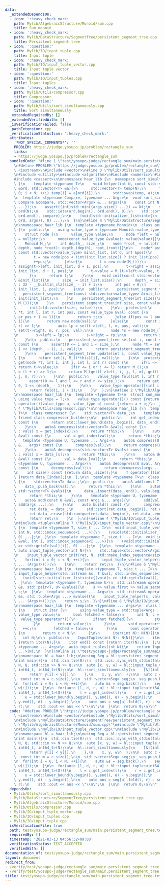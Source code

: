 ```yaml
---
data:
  _extendedDependsOn:
  - icon: ':heavy_check_mark:'
    path: Mylib/AlgebraicStructure/Monoid/sum.cpp
    title: Sum monoid
  - icon: ':heavy_check_mark:'
    path: Mylib/DataStructure/SegmentTree/persistent_segment_tree.cpp
    title: Persistent segment tree
  - icon: ':question:'
    path: Mylib/IO/input_tuple.cpp
    title: Input tuple
  - icon: ':heavy_check_mark:'
    path: Mylib/IO/input_tuple_vector.cpp
    title: Input tuple vector
  - icon: ':question:'
    path: Mylib/IO/input_tuples.cpp
    title: Input tuples
  - icon: ':heavy_check_mark:'
    path: Mylib/Utils/compressor.cpp
    title: Compressor
  - icon: ':question:'
    path: Mylib/Utils/sort_simultaneously.cpp
    title: Sort simultaneously
  _extendedRequiredBy: []
  _extendedVerifiedWith: []
  _isVerificationFailed: false
  _pathExtension: cpp
  _verificationStatusIcon: ':heavy_check_mark:'
  attributes:
    '*NOT_SPECIAL_COMMENTS*': ''
    PROBLEM: https://judge.yosupo.jp/problem/rectangle_sum
    links:
    - https://judge.yosupo.jp/problem/rectangle_sum
  bundledCode: "#line 1 \"test/yosupo-judge/rectangle_sum/main.persistent_segment_tree.test.cpp\"\
    \n#define PROBLEM \"https://judge.yosupo.jp/problem/rectangle_sum\"\n\n#include\
    \ <iostream>\n#include <vector>\n#line 3 \"Mylib/Utils/sort_simultaneously.cpp\"\
    \n#include <utility>\n#include <algorithm>\n#include <numeric>\n#include <initializer_list>\n\
    #include <cassert>\n\nnamespace haar_lib {\n  namespace sort_simultaneously_impl\
    \ {\n    template <typename T>\n    void helper(int N, const std::vector<int>\
    \ &ord, std::vector<T> &a){\n      std::vector<T> temp(N);\n      for(int i =\
    \ 0; i < N; ++i) temp[i] = a[ord[i]];\n      std::swap(temp, a);\n    }\n  }\n\
    \n  template <typename Compare, typename ... Args>\n  void sort_simultaneously(const\
    \ Compare &compare, std::vector<Args> &... args){\n    const int N = std::max({args.size()\
    \ ...});\n    assert((int)std::min({args.size() ...}) == N);\n    std::vector<int>\
    \ ord(N);\n    std::iota(ord.begin(), ord.end(), 0);\n    std::sort(ord.begin(),\
    \ ord.end(), compare);\n\n    (void)std::initializer_list<int>{\n      (void(sort_simultaneously_impl::helper(N,\
    \ ord, args)), 0) ...};\n  }\n}\n#line 4 \"Mylib/DataStructure/SegmentTree/persistent_segment_tree.cpp\"\
    \n\nnamespace haar_lib {\n  template <typename Monoid>\n  class persistent_segment_tree\
    \ {\n  public:\n    using value_type = typename Monoid::value_type;\n\n  private:\n\
    \    struct node {\n      value_type value;\n      node *left = nullptr, *right\
    \ = nullptr;\n      node(const value_type &value): value(value){}\n    };\n\n\
    \    Monoid M_;\n    int depth_, size_;\n    node *root_ = nullptr;\n\n    persistent_segment_tree(int\
    \ depth, node *root): depth_(depth), root_(root){}\n\n    node* assign(node *t,\
    \ const std::vector<value_type> &init_list, int d, int &pos){\n      if(d == depth_){\n\
    \        t = new node(pos < (int)init_list.size() ? init_list[pos] : M_());\n\
    \        ++pos;\n      }else{\n        t = new node(M_());\n        t->left =\
    \ assign(t->left, init_list, d + 1, pos);\n        t->right = assign(t->right,\
    \ init_list, d + 1, pos);\n        t->value = M_(t->left->value, t->right->value);\n\
    \      }\n      return t;\n    }\n\n    void init(const std::vector<value_type>\
    \ &init_list){\n      size_ = init_list.size();\n      depth_ = size_ == 1 ? 1\
    \ : 32 - __builtin_clz(size_ - 1) + 1;\n      int pos = 0;\n      root_ = assign(root_,\
    \ init_list, 1, pos);\n    }\n\n  public:\n    persistent_segment_tree(){}\n \
    \   persistent_segment_tree(const std::vector<value_type> &init_list){\n     \
    \ init(init_list);\n    }\n    persistent_segment_tree(int size){\n      init(std::vector(size,\
    \ M_()));\n    }\n    persistent_segment_tree(int size, const value_type &value){\n\
    \      init(std::vector(size, value));\n    }\n\n  protected:\n    node* set(node\
    \ *t, int l, int r, int pos, const value_type &val) const {\n      if(r <= pos\
    \ or pos + 1 <= l){\n        return t;\n      }else if(pos <= l and r <= pos +\
    \ 1){\n        return new node(val);\n      }else{\n        const int m = (l +\
    \ r) >> 1;\n        auto lp = set(t->left, l, m, pos, val);\n        auto rp =\
    \ set(t->right, m, r, pos, val);\n\n        node *s = new node(M_(lp->value, rp->value));\n\
    \n        s->left = lp;\n        s->right = rp;\n\n        return s;\n      }\n\
    \    }\n\n  public:\n    persistent_segment_tree set(int i, const value_type &val)\
    \ const {\n      assert(0 <= i and i < size_);\n      node *t = set(root_, 0,\
    \ 1 << (depth_ - 1), i, val);\n      return persistent_segment_tree(depth_, t);\n\
    \    }\n\n    persistent_segment_tree update(int i, const value_type &val) const\
    \ {\n      return set(i, M_((*this)[i], val));\n    }\n\n  protected:\n    value_type\
    \ get(node *t, int i, int j, int l, int r) const {\n      if(i <= l and r <= j)\
    \ return t->value;\n      if(r <= i or j <= l) return M_();\n      const int m\
    \ = (l + r) >> 1;\n      return M_(get(t->left, i, j, l, m), get(t->right, i,\
    \ j, m, r));\n    }\n\n  public:\n    value_type fold(int l, int r) const {\n\
    \      assert(0 <= l and l <= r and r <= size_);\n      return get(root_, l, r,\
    \ 0, 1 << (depth_ - 1));\n    }\n\n    value_type operator[](int i) const {\n\
    \      return fold(i, i + 1);\n    }\n  };\n}\n#line 2 \"Mylib/AlgebraicStructure/Monoid/sum.cpp\"\
    \n\nnamespace haar_lib {\n  template <typename T>\n  struct sum_monoid {\n   \
    \ using value_type = T;\n    value_type operator()() const {return 0;}\n    value_type\
    \ operator()(value_type a, value_type b) const {return a + b;}\n  };\n}\n#line\
    \ 4 \"Mylib/Utils/compressor.cpp\"\n\nnamespace haar_lib {\n  template <typename\
    \ T>\n  class compressor {\n    std::vector<T> data_;\n    template <typename>\
    \ friend class compressor_builder;\n\n  public:\n    int get_index(const T &val)\
    \ const {\n      return std::lower_bound(data_.begin(), data_.end(), val) - data_.begin();\n\
    \    }\n\n    auto& compress(std::vector<T> &vals) const {\n      for(auto &x\
    \ : vals) x = get_index(x);\n      return *this;\n    }\n\n    auto& compress(T\
    \ &val) const {\n      val = get_index(val);\n      return *this;\n    }\n\n \
    \   template <typename U, typename ... Args>\n    auto& compress(U &val, Args\
    \ &... args) const {\n      compress(val);\n      return compress(args ...);\n\
    \    }\n\n    auto& decompress(std::vector<T> &vals) const {\n      for(auto &x\
    \ : vals) x = data_[x];\n      return *this;\n    }\n\n    auto& decompress(T\
    \ &val) const {\n      val = data_[val];\n      return *this;\n    }\n\n    template\
    \ <typename U, typename ... Args>\n    auto& decompress(U &val, Args &... args)\
    \ const {\n      decompress(val);\n      return decompress(args ...);\n    }\n\
    \n    int size() const {return data_.size();}\n    T operator[](int index) const\
    \ {return data_[index];}\n  };\n\n  template <typename T>\n  class compressor_builder\
    \ {\n    std::vector<T> data_;\n\n  public:\n    auto& add(const T &val){\n  \
    \    data_.push_back(val);\n      return *this;\n    }\n\n    auto& add(const\
    \ std::vector<T> &vals){\n      data_.insert(data_.end(), vals.begin(), vals.end());\n\
    \      return *this;\n    }\n\n    template <typename U, typename ... Args>\n\
    \    auto& add(const U &val, const Args &... args){\n      add(val);\n      return\
    \ add(args ...);\n    }\n\n    auto build() const {\n      compressor<T> ret;\n\
    \      ret.data_ = data_;\n      std::sort(ret.data_.begin(), ret.data_.end());\n\
    \      ret.data_.erase(std::unique(ret.data_.begin(), ret.data_.end()), ret.data_.end());\n\
    \      return ret;\n    }\n  };\n}\n#line 4 \"Mylib/IO/input_tuple_vector.cpp\"\
    \n#include <tuple>\n#line 7 \"Mylib/IO/input_tuple_vector.cpp\"\n\nnamespace haar_lib\
    \ {\n  template <typename T, size_t ... I>\n  void input_tuple_vector_init(T &val,\
    \ int N, std::index_sequence<I ...>){\n    (void)std::initializer_list<int>{(void(std::get<I>(val).resize(N)),\
    \ 0) ...};\n  }\n\n  template <typename T, size_t ... I>\n  void input_tuple_vector_helper(T\
    \ &val, int i, std::index_sequence<I ...>){\n    (void)std::initializer_list<int>{(void(std::cin\
    \ >> std::get<I>(val)[i]), 0) ...};\n  }\n\n  template <typename ... Args>\n \
    \ auto input_tuple_vector(int N){\n    std::tuple<std::vector<Args> ...> ret;\n\
    \n    input_tuple_vector_init(ret, N, std::make_index_sequence<sizeof ... (Args)>());\n\
    \    for(int i = 0; i < N; ++i){\n      input_tuple_vector_helper(ret, i, std::make_index_sequence<sizeof\
    \ ... (Args)>());\n    }\n\n    return ret;\n  }\n}\n#line 6 \"Mylib/IO/input_tuple.cpp\"\
    \n\nnamespace haar_lib {\n  template <typename T, size_t ... I>\n  static void\
    \ input_tuple_helper(std::istream &s, T &val, std::index_sequence<I ...>){\n \
    \   (void)std::initializer_list<int>{(void(s >> std::get<I>(val)), 0) ...};\n\
    \  }\n\n  template <typename T, typename U>\n  std::istream& operator>>(std::istream\
    \ &s, std::pair<T, U> &value){\n    s >> value.first >> value.second;\n    return\
    \ s;\n  }\n\n  template <typename ... Args>\n  std::istream& operator>>(std::istream\
    \ &s, std::tuple<Args ...> &value){\n    input_tuple_helper(s, value, std::make_index_sequence<sizeof\
    \ ... (Args)>());\n    return s;\n  }\n}\n#line 8 \"Mylib/IO/input_tuples.cpp\"\
    \n\nnamespace haar_lib {\n  template <typename ... Args>\n  class InputTuples\
    \ {\n    struct iter {\n      using value_type = std::tuple<Args ...>;\n     \
    \ value_type value;\n      bool fetched = false;\n      int N, c = 0;\n\n    \
    \  value_type operator*(){\n        if(not fetched){\n          std::cin >> value;\n\
    \        }\n        return value;\n      }\n\n      void operator++(){\n     \
    \   ++c;\n        fetched = false;\n      }\n\n      bool operator!=(iter &) const\
    \ {\n        return c < N;\n      }\n\n      iter(int N): N(N){}\n    };\n\n \
    \   int N;\n\n  public:\n    InputTuples(int N): N(N){}\n\n    iter begin() const\
    \ {return iter(N);}\n    iter end() const {return iter(N);}\n  };\n\n  template\
    \ <typename ... Args>\n  auto input_tuples(int N){\n    return InputTuples<Args\
    \ ...>(N);\n  }\n}\n#line 11 \"test/yosupo-judge/rectangle_sum/main.persistent_segment_tree.test.cpp\"\
    \n\nnamespace hl = haar_lib;\n\nusing Seg = hl::persistent_segment_tree<hl::sum_monoid<int64_t>>;\n\
    \nint main(){\n  std::cin.tie(0);\n  std::ios::sync_with_stdio(false);\n\n  int\
    \ N, Q; std::cin >> N >> Q;\n\n  auto [x, y, w] = hl::input_tuple_vector<int64_t,\
    \ int64_t, int64_t>(N);\n\n  hl::sort_simultaneously(\n    [&](int i, int j){\n\
    \      return y[i] < y[j];\n    },\n    x, y, w\n  );\n\n  auto c = hl::compressor_builder<int64_t>().add(x).build().compress(x);\n\
    \  const int m = c.size();\n\n  std::vector<Seg> seg;\n  seg.push_back(Seg(m));\n\
    \n  for(int i = 0; i < N; ++i){\n    auto &s = seg.back();\n    seg.push_back(s.update(x[i],\
    \ w[i]));\n  }\n\n  for(auto [l, d, r, u] : hl::input_tuples<int64_t, int64_t,\
    \ int64_t, int64_t>(Q)){\n    l = c.get_index(l);\n    r = c.get_index(r);\n\n\
    \    u = std::lower_bound(y.begin(), y.end(), u) - y.begin();\n    d = std::lower_bound(y.begin(),\
    \ y.end(), d) - y.begin();\n\n    auto ans = seg[u].fold(l, r) - seg[d].fold(l,\
    \ r);\n    std::cout << ans << \"\\n\";\n  }\n\n  return 0;\n}\n"
  code: "#define PROBLEM \"https://judge.yosupo.jp/problem/rectangle_sum\"\n\n#include\
    \ <iostream>\n#include <vector>\n#include \"Mylib/Utils/sort_simultaneously.cpp\"\
    \n#include \"Mylib/DataStructure/SegmentTree/persistent_segment_tree.cpp\"\n#include\
    \ \"Mylib/AlgebraicStructure/Monoid/sum.cpp\"\n#include \"Mylib/Utils/compressor.cpp\"\
    \n#include \"Mylib/IO/input_tuple_vector.cpp\"\n#include \"Mylib/IO/input_tuples.cpp\"\
    \n\nnamespace hl = haar_lib;\n\nusing Seg = hl::persistent_segment_tree<hl::sum_monoid<int64_t>>;\n\
    \nint main(){\n  std::cin.tie(0);\n  std::ios::sync_with_stdio(false);\n\n  int\
    \ N, Q; std::cin >> N >> Q;\n\n  auto [x, y, w] = hl::input_tuple_vector<int64_t,\
    \ int64_t, int64_t>(N);\n\n  hl::sort_simultaneously(\n    [&](int i, int j){\n\
    \      return y[i] < y[j];\n    },\n    x, y, w\n  );\n\n  auto c = hl::compressor_builder<int64_t>().add(x).build().compress(x);\n\
    \  const int m = c.size();\n\n  std::vector<Seg> seg;\n  seg.push_back(Seg(m));\n\
    \n  for(int i = 0; i < N; ++i){\n    auto &s = seg.back();\n    seg.push_back(s.update(x[i],\
    \ w[i]));\n  }\n\n  for(auto [l, d, r, u] : hl::input_tuples<int64_t, int64_t,\
    \ int64_t, int64_t>(Q)){\n    l = c.get_index(l);\n    r = c.get_index(r);\n\n\
    \    u = std::lower_bound(y.begin(), y.end(), u) - y.begin();\n    d = std::lower_bound(y.begin(),\
    \ y.end(), d) - y.begin();\n\n    auto ans = seg[u].fold(l, r) - seg[d].fold(l,\
    \ r);\n    std::cout << ans << \"\\n\";\n  }\n\n  return 0;\n}\n"
  dependsOn:
  - Mylib/Utils/sort_simultaneously.cpp
  - Mylib/DataStructure/SegmentTree/persistent_segment_tree.cpp
  - Mylib/AlgebraicStructure/Monoid/sum.cpp
  - Mylib/Utils/compressor.cpp
  - Mylib/IO/input_tuple_vector.cpp
  - Mylib/IO/input_tuples.cpp
  - Mylib/IO/input_tuple.cpp
  isVerificationFile: true
  path: test/yosupo-judge/rectangle_sum/main.persistent_segment_tree.test.cpp
  requiredBy: []
  timestamp: '2021-03-13 04:56:32+09:00'
  verificationStatus: TEST_ACCEPTED
  verifiedWith: []
documentation_of: test/yosupo-judge/rectangle_sum/main.persistent_segment_tree.test.cpp
layout: document
redirect_from:
- /verify/test/yosupo-judge/rectangle_sum/main.persistent_segment_tree.test.cpp
- /verify/test/yosupo-judge/rectangle_sum/main.persistent_segment_tree.test.cpp.html
title: test/yosupo-judge/rectangle_sum/main.persistent_segment_tree.test.cpp
---
```

